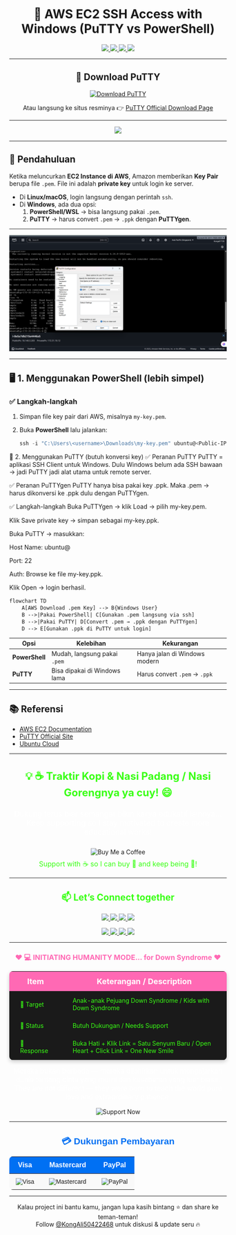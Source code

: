 <div align="center">

# 🔑 AWS EC2 SSH Access with Windows (PuTTY vs PowerShell)

<p align="center">
  <a href="https://aws.amazon.com/ec2/">
    <img src="https://img.shields.io/badge/AWS-EC2-orange?logo=amazonaws&logoColor=white" />
  </a>
  <a href="https://ubuntu.com">
    <img src="https://img.shields.io/badge/Ubuntu-24.04%20LTS-E95420?logo=ubuntu&logoColor=white" />
  </a>
  <a href="https://www.putty.org/">
    <img src="https://img.shields.io/badge/PuTTY-SSH%20Client-blue?logo=windows-terminal&logoColor=white" />
  </a>
  <a href="https://daringfireball.net/projects/markdown/">
    <img src="https://img.shields.io/badge/Made%20with-Markdown-000000?logo=markdown" />
  </a>
</p>

</div>

---

<div align="center">

## 🔽 Download PuTTY

[![Download PuTTY](https://img.shields.io/badge/Download-PuTTY-blue?logo=windows-terminal&logoColor=white)](https://www.putty.org/)  

Atau langsung ke situs resminya 👉 [PuTTY Official Download Page](https://www.putty.org/)

</div>

---

<p align="center">
  <img src="https://media0.giphy.com/media/v1.Y2lkPTc5MGI3NjExeHprb2M2bmFzd3E1bDExOHM5a2FpNnZmeW5kbmNsZzVjNmkzeWhwdCZlcD12MV9pbnRlcm5hbF9naWZfYnlfaWQmY3Q9Zw/iWkJkeurcTp7lJ1qUt/giphy.gif" width="500" />
</p>


---

## 📌 Pendahuluan
Ketika meluncurkan **EC2 Instance di AWS**, Amazon memberikan **Key Pair** berupa file `.pem`. File ini adalah **private key** untuk login ke server.  

- Di **Linux/macOS**, login langsung dengan perintah `ssh`.  
- Di **Windows**, ada dua opsi:
  1. **PowerShell/WSL** → bisa langsung pakai `.pem`.  
  2. **PuTTY** → harus convert `.pem` → `.ppk` dengan **PuTTYgen**.  

---

<div align="center">
  <img src="https://github.com/kongali1720/-AWS-EC2-SSH-Access-with-Windows-PuTTY-vs-PowerShell-/blob/main/PuTTY%20(2).png?raw=true" alt="PuTTY Screenshot" width="600">
</div>

---

## 🖥️ 1. Menggunakan PowerShell (lebih simpel)

### ✅ Langkah-langkah
1. Simpan file key pair dari AWS, misalnya `my-key.pem`.  
2. Buka **PowerShell** lalu jalankan:  

   ```powershell
   ssh -i "C:\Users\<username>\Downloads\my-key.pem" ubuntu@<Public-IP>
   ```


🔐 2. Menggunakan PuTTY (butuh konversi key)
✅ Peranan PuTTY
PuTTY = aplikasi SSH Client untuk Windows.
Dulu Windows belum ada SSH bawaan → jadi PuTTY jadi alat utama untuk remote server.

✅ Peranan PuTTYgen
PuTTY hanya bisa pakai key .ppk.
Maka .pem → harus dikonversi ke .ppk dulu dengan PuTTYgen.

✅ Langkah-langkah
Buka PuTTYgen → klik Load → pilih my-key.pem.

Klik Save private key → simpan sebagai my-key.ppk.

Buka PuTTY → masukkan:

Host Name: ubuntu@<Public-IP>

Port: 22

Auth: Browse ke file my-key.ppk.

Klik Open → login berhasil.

```mermaid
flowchart TD
    A[AWS Download .pem Key] --> B{Windows User}
    B -->|Pakai PowerShell| C[Gunakan .pem langsung via ssh]
    B -->|Pakai PuTTY| D[Convert .pem → .ppk dengan PuTTYgen]
    D --> E[Gunakan .ppk di PuTTY untuk login]
```

| Opsi           | Kelebihan                    | Kekurangan                    |
| -------------- | ---------------------------- | ----------------------------- |
| **PowerShell** | Mudah, langsung pakai `.pem` | Hanya jalan di Windows modern |
| **PuTTY**      | Bisa dipakai di Windows lama | Harus convert `.pem` → `.ppk` |


---

## 📚 Referensi

- [AWS EC2 Documentation](https://docs.aws.amazon.com/ec2/)
- [PuTTY Official Site](https://www.putty.org/)
- [Ubuntu Cloud](https://ubuntu.com/cloud)

---



<h3 align="center" style="color:#39ff14; font-size:1.5rem;">
💡 ☕ Traktir Kopi & Nasi Padang / Nasi Gorengnya ya cuy! 😄
</h3>

<div align="center">

<p style="color:#ffffff; font-size:1.1rem;">
Dukung terus biar semangat bikin karya edukatif lainnya...  
Keep supporting so I stay motivated to create more educational works!
</p>

<a href="https://www.paypal.com/paypalme/bungtempong99" target="_blank" style="text-decoration:none;">
  <img 
    src="https://img.shields.io/badge/Buy%20Me%20a%20Coffee-☕-FF6600?style=for-the-badge&logo=paypal&logoColor=white" 
    alt="Buy Me a Coffee" 
    style="margin-top:10px;"
  />
</a>

<p style="color:#39ff14; font-size:1rem; margin-top:8px;">
Support with ☕ so I can buy 🍜 and keep being 🧠!
</p>

</div>

---

<h2 align="center" style="color:#39ff14;">📫 Let’s Connect together</h2>

<p align="center">
  <a href="https://github.com/kongali1720" target="_blank">
    <img src="https://img.shields.io/badge/GitHub-kongali1720-39ff14?style=for-the-badge&logo=github&logoColor=white" height="35">
  </a>
  <a href="mailto:admin@kongali1720.com">
    <img src="https://img.shields.io/badge/Email-admin@kongali1720.com-DAF7A6?style=for-the-badge&logo=gmail&logoColor=white" height="35">
  </a>
  <a href="https://discord.gg/dXM88zFU" target="_blank">
    <img src="https://img.shields.io/badge/Discord-kongali1720_32854-7289DA?style=for-the-badge&logo=discord&logoColor=white" height="35">
  </a>
  <a href="https://www.instagram.com/kongali1720/" target="_blank">
    <img src="https://img.shields.io/badge/Instagram-kongali-E1306C?style=for-the-badge&logo=instagram&logoColor=white" height="35">
  </a>
</p>

<p align="center">
  <a href="https://x.com/Kongali1720" target="_blank">
    <img src="https://img.shields.io/badge/X-@KongAli50422468-1DA1F2?style=for-the-badge&logo=twitter&logoColor=white" height="35">
  </a>
  <a href="https://younext.cloud" target="_blank">
    <img src="https://img.shields.io/badge/Web-Interactive-younext?style=for-the-badge&logo=web&logoColor=white" height="35">
  </a>
  <a href="https://kongali1720.com" target="_blank">
    <img src="https://img.shields.io/badge/Portfolio-kongali1720-FF69B4?style=for-the-badge&logo=portfolio&logoColor=white" height="35">
  </a>
  <a href="https://wa.me/447440014278" target="_blank">
    <img src="https://img.shields.io/badge/WhatsApp-+44_7440014278-25D366?style=for-the-badge&logo=whatsapp&logoColor=white" height="35">
  </a>
</p>


---

<h3 align="center" style="color:#ff69b4;">❤️ 💻 INITIATING HUMANITY MODE... for Down Syndrome ❤️</h3>

<div align="center">

<table style="margin: 0 auto; border-collapse: collapse; box-shadow: 0 4px 10px rgba(0,0,0,0.2); border-radius: 8px; overflow: hidden;">
  <thead style="background-color:#ff69b4; color:white;">
    <tr>
      <th style="padding: 12px 25px; font-size: 18px;">Item</th>
      <th style="padding: 12px 25px; font-size: 18px;">Keterangan / Description</th>
    </tr>
  </thead>
  <tbody style="background-color:#1a1a1a; color:#39ff14;">
    <tr>
      <td style="padding: 12px 25px;">🎯 Target</td>
      <td style="padding: 12px 25px;">Anak-anak Pejuang Down Syndrome / Kids with Down Syndrome</td>
    </tr>
    <tr>
      <td style="padding: 12px 25px;">📡 Status</td>
      <td style="padding: 12px 25px;">Butuh Dukungan / Needs Support</td>
    </tr>
    <tr>
      <td style="padding: 12px 25px;">🧠 Response</td>
      <td style="padding: 12px 25px;">Buka Hati + Klik Link = Satu Senyum Baru / Open Heart + Click Link = One New Smile</td>
    </tr>
  </tbody>
</table>

<p align="center" style="margin-top:15px; color:white; font-size:1rem;">
Mereka bukan berbeda — mereka dilahirkan untuk mengajarkan dunia tentang cinta yang murni dan kesabaran yang luar biasa.<br>
They are not different — they were born to teach the world pure love and extraordinary patience.
</p>

<p align="center" style="margin-top: 15px;">
  <a href="https://mydonation4ds.github.io/" target="_blank" style="display: inline-block; text-decoration:none;">
    <img 
      src="https://img.shields.io/badge/SUPPORT--NOW-%23FF6600?style=for-the-badge&logo=heart&logoColor=white&labelColor=FF6600&color=FF4500&logoWidth=15" 
      alt="Support Now" 
      style="height: 40px;"
    />
  </a>
</p>

---

<section align="center" style="font-family: Arial, sans-serif;">

<h2 style="margin-bottom: 15px; color: #0070f3;">💳 Dukungan Pembayaran</h2>

<table align="center" style="margin: 0 auto; border-collapse: collapse; border-radius: 8px; overflow: hidden;">
  <thead style="background-color: #0070f3; color: white;">
    <tr>
      <th style="padding: 10px 20px; font-size: 16px;">Visa</th>
      <th style="padding: 10px 20px; font-size: 16px;">Mastercard</th>
      <th style="padding: 10px 20px; font-size: 16px;">PayPal</th>
    </tr>
  </thead>
  <tbody style="background-color: #f9f9f9;">
    <tr>
      <td style="padding: 10px;">
        <img src="https://upload.wikimedia.org/wikipedia/commons/thumb/4/41/Visa_Logo.png/120px-Visa_Logo.png" alt="Visa" width="90" />
      </td>
      <td style="padding: 10px;">
        <img src="https://upload.wikimedia.org/wikipedia/commons/thumb/2/2a/Mastercard-logo.svg/120px-Mastercard-logo.svg.png" alt="Mastercard" width="90" />
      </td>
      <td style="padding: 10px;">
        <img src="https://upload.wikimedia.org/wikipedia/commons/thumb/3/39/PayPal_logo.svg/120px-PayPal_logo.svg.png" alt="PayPal" width="90" />
      </td>
    </tr>
  </tbody>
</table>

</section>

---

<p align="center" style="margin-top: 15px;">
  Kalau project ini bantu kamu, jangan lupa kasih bintang ⭐ dan share ke teman-teman!<br>
  Follow <a href="https://x.com/KongAli50422468" target="_blank">@KongAli50422468</a> untuk diskusi & update seru 🔥
</p>

<p align="center" style="margin-top: 10px;">
  <a href="https://x.com/KongAli50422468" target="_blank">
  </a>
</p>



